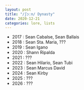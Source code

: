 ```yaml
---
layout: post
title: "/ʃɔːn/ Dynasty"
date: 2020-12-21
categories: lore, lists
---
```


- 2017 : Sean Cabalse, Sean Ballais
- 2018 : Sean Sta. Maria, ???
- 2019 : Sean Igano
- 2020 : Shann Ripalda
- 2021 : ???
- 2022 : Sean Hilario, Sean Tubi
- 2023 : Sean Marcus David
- 2024 : Sean Kirby
- 2025 : ???
- 2026 : ???
